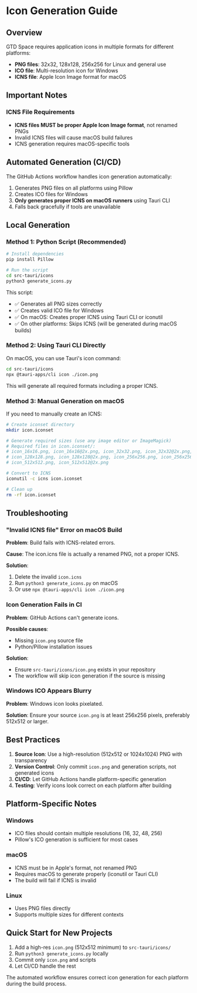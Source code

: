 # Icon Generation Guide

## Overview

GTD Space requires application icons in multiple formats for different platforms:
- **PNG files**: 32x32, 128x128, 256x256 for Linux and general use
- **ICO file**: Multi-resolution icon for Windows
- **ICNS file**: Apple Icon Image format for macOS

## Important Notes

### ICNS File Requirements
- **ICNS files MUST be proper Apple Icon Image format**, not renamed PNGs
- Invalid ICNS files will cause macOS build failures
- ICNS generation requires macOS-specific tools

## Automated Generation (CI/CD)

The GitHub Actions workflow handles icon generation automatically:
1. Generates PNG files on all platforms using Pillow
2. Creates ICO files for Windows
3. **Only generates proper ICNS on macOS runners** using Tauri CLI
4. Falls back gracefully if tools are unavailable

## Local Generation

### Method 1: Python Script (Recommended)

```bash
# Install dependencies
pip install Pillow

# Run the script
cd src-tauri/icons
python3 generate_icons.py
```

This script:
- ✅ Generates all PNG sizes correctly
- ✅ Creates valid ICO file for Windows
- ✅ On macOS: Creates proper ICNS using Tauri CLI or iconutil
- ✅ On other platforms: Skips ICNS (will be generated during macOS builds)

### Method 2: Using Tauri CLI Directly

On macOS, you can use Tauri's icon command:

```bash
cd src-tauri/icons
npx @tauri-apps/cli icon ./icon.png
```

This will generate all required formats including a proper ICNS.

### Method 3: Manual Generation on macOS

If you need to manually create an ICNS:

```bash
# Create iconset directory
mkdir icon.iconset

# Generate required sizes (use any image editor or ImageMagick)
# Required files in icon.iconset/:
# icon_16x16.png, icon_16x16@2x.png, icon_32x32.png, icon_32x32@2x.png,
# icon_128x128.png, icon_128x128@2x.png, icon_256x256.png, icon_256x256@2x.png,
# icon_512x512.png, icon_512x512@2x.png

# Convert to ICNS
iconutil -c icns icon.iconset

# Clean up
rm -rf icon.iconset
```

## Troubleshooting

### "Invalid ICNS file" Error on macOS Build

**Problem**: Build fails with ICNS-related errors.

**Cause**: The icon.icns file is actually a renamed PNG, not a proper ICNS.

**Solution**:
1. Delete the invalid `icon.icns`
2. Run `python3 generate_icons.py` on macOS
3. Or use `npx @tauri-apps/cli icon ./icon.png`

### Icon Generation Fails in CI

**Problem**: GitHub Actions can't generate icons.

**Possible causes**:
- Missing `icon.png` source file
- Python/Pillow installation issues

**Solution**: 
- Ensure `src-tauri/icons/icon.png` exists in your repository
- The workflow will skip icon generation if the source is missing

### Windows ICO Appears Blurry

**Problem**: Windows icon looks pixelated.

**Solution**: Ensure your source `icon.png` is at least 256x256 pixels, preferably 512x512 or larger.

## Best Practices

1. **Source Icon**: Use a high-resolution (512x512 or 1024x1024) PNG with transparency
2. **Version Control**: Only commit `icon.png` and generation scripts, not generated icons
3. **CI/CD**: Let GitHub Actions handle platform-specific generation
4. **Testing**: Verify icons look correct on each platform after building

## Platform-Specific Notes

### Windows
- ICO files should contain multiple resolutions (16, 32, 48, 256)
- Pillow's ICO generation is sufficient for most cases

### macOS
- ICNS must be in Apple's format, not renamed PNG
- Requires macOS to generate properly (iconutil or Tauri CLI)
- The build will fail if ICNS is invalid

### Linux
- Uses PNG files directly
- Supports multiple sizes for different contexts

## Quick Start for New Projects

1. Add a high-res `icon.png` (512x512 minimum) to `src-tauri/icons/`
2. Run `python3 generate_icons.py` locally
3. Commit only `icon.png` and scripts
4. Let CI/CD handle the rest

The automated workflow ensures correct icon generation for each platform during the build process.